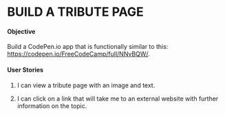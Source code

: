 # BUILD A TRIBUTE PAGE

#### Objective

Build a CodePen.io app that is functionally similar to this: https://codepen.io/FreeCodeCamp/full/NNvBQW/.

#### User Stories

1. I can view a tribute page with an image and text.

2. I can click on a link that will take me to an external website with further information on the topic.